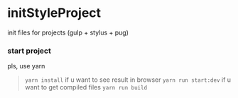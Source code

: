 # initStyleProject
init files for projects (gulp + stylus + pug)

### start project
pls, use yarn 
>`yarn install`
if u want to see result in browser
>`yarn run start:dev`
if u want to get compiled files
>`yarn run build`
